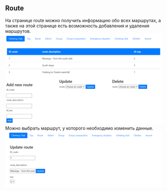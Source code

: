 ## Route
На странице route можно получить информацию обо всех маршрутах, а также на этой странице есть возможность добавления и удаления маршрутов.  
![](5.png)
Можно выбрать маршрут,  у которого необходимо изменить данные. 
![](6.png)